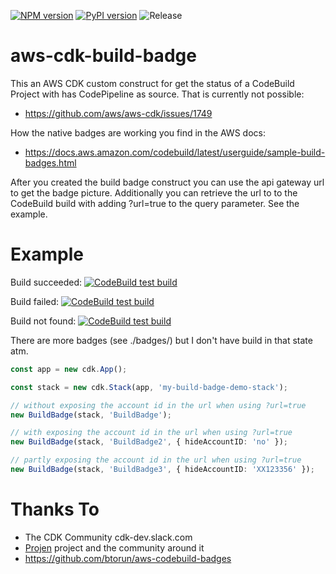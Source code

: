 [![NPM version](https://badge.fury.io/js/aws-cdk-build-badge.svg)](https://badge.fury.io/js/aws-cdk-build-badge)
[![PyPI version](https://badge.fury.io/py/aws-cdk-build-badge.svg)](https://badge.fury.io/py/aws-cdk-build-badge)
![Release](https://github.com/mmuller88/aws-cdk-build-badge/workflows/Release/badge.svg)

# aws-cdk-build-badge

This an AWS CDK custom construct for get the status of a CodeBuild Project with has CodePipeline as source. That is currently not possible:

- https://github.com/aws/aws-cdk/issues/1749

How the native badges are working you find in the AWS docs:

- https://docs.aws.amazon.com/codebuild/latest/userguide/sample-build-badges.html

After you created the build badge construct you can use the api gateway url to get the badge picture. Additionally you can retrieve the url to to the CodeBuild build with adding ?url=true to the query parameter. See the example.

# Example

Build succeeded: [![CodeBuild test build](https://fktijpwdng.execute-api.eu-central-1.amazonaws.com/prod/?projectName=PipelineCustomStageprodTest-Fdei5bm2ulR6)](https://fktijpwdng.execute-api.eu-central-1.amazonaws.com/prod/?projectName=PipelineCustomStageprodTest-Fdei5bm2ulR6&url=true)

Build failed: [![CodeBuild test build](https://fktijpwdng.execute-api.eu-central-1.amazonaws.com/prod/?projectName=PipelineCustomStagedevTestC-UnzKxyLsGYZw)](https://fktijpwdng.execute-api.eu-central-1.amazonaws.com/prod/?projectName=PipelineCustomStageprodTest-Fdei5bm2ulR6&url=true)

Build not found: [![CodeBuild test build](https://fktijpwdng.execute-api.eu-central-1.amazonaws.com/prod/?projectName=123)](https://fktijpwdng.execute-api.eu-central-1.amazonaws.com/prod/?projectName=123&url=true)

There are more badges (see ./badges/) but I don't have build in that state atm.

```ts
const app = new cdk.App();

const stack = new cdk.Stack(app, 'my-build-badge-demo-stack');

// without exposing the account id in the url when using ?url=true
new BuildBadge(stack, 'BuildBadge');

// with exposing the account id in the url when using ?url=true
new BuildBadge(stack, 'BuildBadge2', { hideAccountID: 'no' });

// partly exposing the account id in the url when using ?url=true
new BuildBadge(stack, 'BuildBadge3', { hideAccountID: 'XX123356' });
```

# Thanks To

- The CDK Community cdk-dev.slack.com
- [Projen](https://github.com/projen/projen) project and the community around it
- https://github.com/btorun/aws-codebuild-badges
